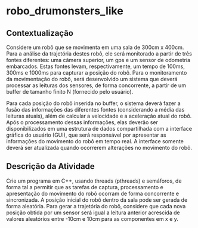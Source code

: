 # robo_drumonsters_like

## Contextualização
Considere um robô que se movimenta em uma sala de 300cm x 400cm. Para a análise da
trajetória destes robô, ele será monitorado a partir de três fontes diferentes: uma câmera
superior, um gps e um sensor de odometria embarcados. Estas fontes levam, respectivamente,
um tempo de 100ms, 300ms e 1000ms para capturar a posição do robô. Para o
monitoramento da movimentação do robô, será desenvolvido um sistema que deverá
processar as leituras dos sensores, de forma concorrente, a partir de um buffer de tamanho
finito N (fornecido pelo usuário).

Para cada posição do robô inserida no buffer, o sistema deverá fazer a fusão das informações
das diferentes fontes (considerando a média das leituras atuais), além de calcular a velocidade
e a aceleração atual do robô. Após o processamento dessas informações, elas deverão ser
disponibilizados em uma estrutura de dados compartilhada com a interface gráfica do usuário
(GUI), que será responsável por apresentar as informações do movimento do robô em tempo
real. A interface somente deverá ser atualizada quando ocorrerem alterações no movimento
do robô.

## Descrição da Atividade
Crie um programa em C++, usando threads (pthreads) e semáforos, de forma tal a permitir que
as tarefas de captura, processamento e apresentação do movimento do robô ocorram de
forma concorrente e sincronizada. A posição inicial do robô dentro da sala pode ser gerada de
forma aleatória. Para gerar a trajetória do robô, considere que cada nova posição obtida por
um sensor será igual a leitura anterior acrescida de valores aleatórios entre -10cm e 10cm para
as componentes em x e y.
